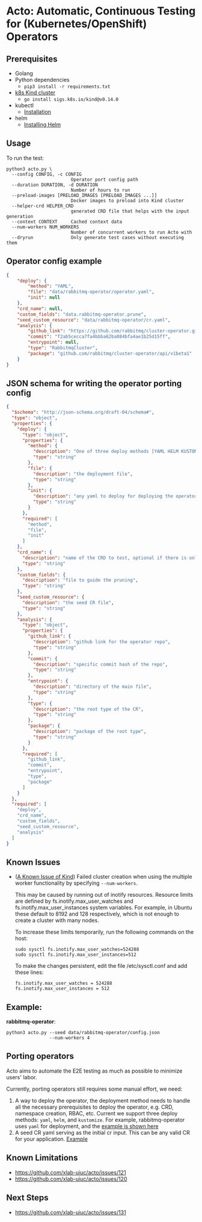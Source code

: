 # Acto: Automatic, Continuous Testing for (Kubernetes/OpenShift) Operators

## Prerequisites
- Golang
- Python dependencies
    - `pip3 install -r requirements.txt`
- [k8s Kind cluster](https://kind.sigs.k8s.io/)  
    - `go install sigs.k8s.io/kind@v0.14.0`
- kubectl
    - [Installation](https://kubernetes.io/docs/tasks/tools/install-kubectl-linux/)
- helm
    - [Installing Helm](https://helm.sh/docs/intro/install/)

## Usage
To run the test:  
```
python3 acto.py \
  --config CONFIG, -c CONFIG
                        Operator port config path
  --duration DURATION, -d DURATION
                        Number of hours to run
  --preload-images [PRELOAD_IMAGES [PRELOAD_IMAGES ...]]
                        Docker images to preload into Kind cluster
  --helper-crd HELPER_CRD
                        generated CRD file that helps with the input generation
  --context CONTEXT     Cached context data
  --num-workers NUM_WORKERS
                        Number of concurrent workers to run Acto with
  --dryrun              Only generate test cases without executing them
```

## Operator config example
```json
{
    "deploy": {
        "method": "YAML",
        "file": "data/rabbitmq-operator/operator.yaml",
        "init": null
    },
    "crd_name": null,
    "custom_fields": "data.rabbitmq-operator.prune",
    "seed_custom_resource": "data/rabbitmq-operator/cr.yaml",
    "analysis": {
        "github_link": "https://github.com/rabbitmq/cluster-operator.git",
        "commit": "f2ab5cecca7fa4bbba62ba084bfa4ae1b25d15ff",
        "entrypoint": null,
        "type": "RabbitmqCluster",
        "package": "github.com/rabbitmq/cluster-operator/api/v1beta1"
    }
}
```

## JSON schema for writing the operator porting config
```json
{
  "$schema": "http://json-schema.org/draft-04/schema#",
  "type": "object",
  "properties": {
    "deploy": {
      "type": "object",
      "properties": {
        "method": {
          "description": "One of three deploy methods [YAML HELM KUSTOMIZE]",
          "type": "string"
        },
        "file": {
          "description": "the deployment file",
          "type": "string"
        },
        "init": {
          "description": "any yaml to deploy for deploying the operator itself",
          "type": "string"
        }
      },
      "required": [
        "method",
        "file",
        "init"
      ]
    },
    "crd_name": {
      "description": "name of the CRD to test, optional if there is only one CRD",
      "type": "string"
    },
    "custom_fields": {
      "description": "file to guide the pruning",
      "type": "string"
    },
    "seed_custom_resource": {
      "description": "the seed CR file",
      "type": "string"
    },
    "analysis": {
      "type": "object",
      "properties": {
        "github_link": {
          "description": "github link for the operator repo",
          "type": "string"
        },
        "commit": {
          "description": "specific commit hash of the repo",
          "type": "string"
        },
        "entrypoint": {
          "description": "directory of the main file",
          "type": "string"
        },
        "type": {
          "description": "the root type of the CR",
          "type": "string"
        },
        "package": {
          "description": "package of the root type",
          "type": "string"
        }
      },
      "required": [
        "github_link",
        "commit",
        "entrypoint",
        "type",
        "package"
      ]
    }
  },
  "required": [
    "deploy",
    "crd_name",
    "custom_fields",
    "seed_custom_resource",
    "analysis"
  ]
}
```

## Known Issues
- ([A Known Issue of Kind](https://kind.sigs.k8s.io/docs/user/known-issues/#pod-errors-due-to-too-many-open-files)) Failed cluster creation when using the multiple worker functionality by specifying `--num-workers`.

  This may be caused by running out of inotify resources. Resource limits are defined by fs.inotify.max_user_watches and fs.inotify.max_user_instances system variables. For example, in Ubuntu these default to 8192 and 128 respectively, which is not enough to create a cluster with many nodes.
  
  To increase these limits temporarily, run the following commands on the host:
  ```shell
  sudo sysctl fs.inotify.max_user_watches=524288
  sudo sysctl fs.inotify.max_user_instances=512
  ```
  To make the changes persistent, edit the file /etc/sysctl.conf and add these lines:
  ```shell
  fs.inotify.max_user_watches = 524288
  fs.inotify.max_user_instances = 512
  ```

## Example:   
**rabbitmq-operator**:  
```console
python3 acto.py --seed data/rabbitmq-operator/config.json
                --num-workers 4
```

## Porting operators
Acto aims to automate the E2E testing as much as possible to minimize users' labor.

Currently, porting operators still requires some manual effort, we need:
1. A way to deploy the operator, the deployment method needs to handle all the necessary prerequisites to deploy the operator, e.g. CRD, namespace creation, RBAC, etc. Current we support three deploy methods: `yaml`, `helm`, and `kustomize`. For example, rabbitmq-operator uses `yaml` for deployment, and the [example is shown here](data/rabbitmq-operator/operator.yaml)
2. A seed CR yaml serving as the initial cr input. This can be any valid CR for your application. [Example](data/rabbitmq-operator/cr.yaml)

## Known Limitations 
* https://github.com/xlab-uiuc/acto/issues/121
* https://github.com/xlab-uiuc/acto/issues/120

## Next Steps 
* https://github.com/xlab-uiuc/acto/issues/131
